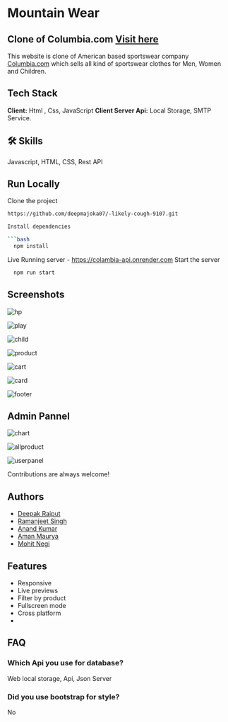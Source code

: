 # Mountain Wear
## Clone of Columbia.com [Visit here](https://sunny-pudding-42afd8.netlify.app/)

This website is clone of American based sportswear company [Columbia.com](https://www.columbia.com/) which sells all kind of sportswear clothes for Men, Women and Children.



## Tech Stack
**Client:** Html , Css, JavaScript 
**Client Server Api:** Local Storage, SMTP Service.

## 🛠 Skills
Javascript, HTML, CSS, Rest API


## Run Locally

Clone the project
```bash
https://github.com/deepmajoka07/-likely-cough-9107.git

Install dependencies

```bash
  npm install
```
Live Running server  - https://colambia-api.onrender.com
Start the server

```bash
  npm run start
```



## Screenshots
![hp](https://user-images.githubusercontent.com/113422735/231577694-a6de69db-556f-4e06-83b3-7567780a3236.png)

![play](https://user-images.githubusercontent.com/113422735/231577721-d4e6ab62-cb6f-4cd8-a34a-43362dbab8f3.png)

![child](https://user-images.githubusercontent.com/113422735/231577798-c65899ae-fdb7-4522-bbb9-622c596a5695.png)

![product](https://user-images.githubusercontent.com/113422735/231577777-bc45679b-11ce-4130-a162-a0d9fa77fe2d.png)

![cart](https://user-images.githubusercontent.com/113422735/231577838-d1366163-1f7e-4df5-bad7-bf6deb4012de.png)

![card](https://user-images.githubusercontent.com/113422735/231579987-8e08ecfe-601b-47c1-9c1f-1fa60561e7d9.png)


![footer](https://user-images.githubusercontent.com/113422735/231577958-3aa2e769-dabe-441c-a302-8a4906f03d46.png)


## Admin Pannel

![chart](https://user-images.githubusercontent.com/113422735/231577942-f03b7b2b-c29f-4ad0-8711-9495d35a1cca.png)

![allproduct](https://user-images.githubusercontent.com/113422735/231577979-9e52068c-0a4a-4440-86b5-7cb01d31ad3b.png)

![userpanel](https://user-images.githubusercontent.com/113422735/231577990-c5dae6c0-6c0b-4679-9f02-89848b31a9d8.png)



Contributions are always welcome!

## Authors

- [Deepak Rajput](https://github.com/deepmajoka07)
- [Ramanjeet Singh](https://github.com/gzbsingh)
- [Anand Kumar](https://github.com/Anandkr21)
- [Aman Maurya](https://github.com/Amanmauryacode)
- [Mohit Negi](https://github.com/MOHITNEGI16)



## Features

- Responsive
- Live previews
- Filter by product
- Fullscreen mode
- Cross platform
- 
## FAQ

### Which Api you use for database?

Web local storage, Api, Json Server

### Did you use bootstrap for style?

No

